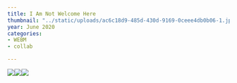 ```yaml
---
title: I Am Not Welcome Here
thumbnail: "../static/uploads/ac6c18d9-485d-430d-9169-0ceee4db0b06-1.jpg"
year: June 2020
categories:
- WEBM
- collab

---
```

![](https://cdn.discordapp.com/attachments/672305339647000599/719434963144933436/NuTwitter.gif)![](https://cdn.discordapp.com/attachments/672305339647000599/714052681588670514/AfronautT.gif)![](https://cdn.discordapp.com/attachments/672305339647000599/714052013138378772/Sun-Ra.gif)